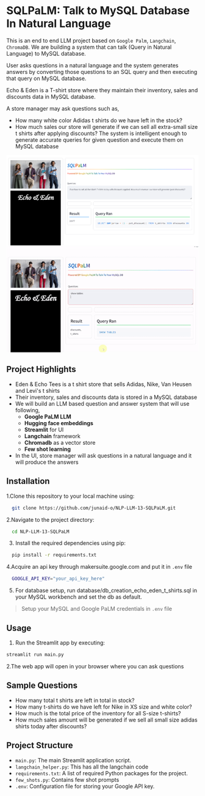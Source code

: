 
# SQLPaLM: Talk to MySQL Database In Natural Language

This is an end to end LLM project based on `Google Palm`, `Langchain`, `ChromaDB`. We are building a system that can talk (Query in Natural Language) to MySQL database. 

User asks questions in a natural language and the system generates answers by converting those questions to an SQL query and then executing that query on MySQL database.

Echo & Eden is a T-shirt store where they maintain their inventory, sales and discounts data in MySQL database.

A store manager may ask questions such as,
- How many white color Adidas t shirts do we have left in the stock?
- How much sales our store will generate if we can sell all extra-small size t shirts after applying discounts?
The system is intelligent enough to generate accurate queries for given question and execute them on MySQL database

![](SQLPaLM_GUI.png)
![](SQLPaLM_GUI.gif)

## Project Highlights

- Eden & Echo Tees is a t shirt store that sells Adidas, Nike, Van Heusen and Levi's t shirts 
- Their inventory, sales and discounts data is stored in a MySQL database
- We will build an LLM based question and answer system that will use following,
  - **Google PaLM LLM**
  - **Hugging face embeddings**
  - **Streamlit** for UI
  - **Langchain** framework
  - **Chromadb** as a vector store
  - **Few shot learning**
- In the UI, store manager will ask questions in a natural language and it will produce the answers


## Installation

1.Clone this repository to your local machine using:

```bash
  git clone https://github.com/junaid-o/NLP-LLM-13-SQLPaLM.git
```
2.Navigate to the project directory:

```bash
  cd NLP-LLM-13-SQLPaLM
```
3. Install the required dependencies using pip:

```bash
  pip install -r requirements.txt
```
4.Acquire an api key through makersuite.google.com and put it in `.env` file

```bash
  GOOGLE_API_KEY="your_api_key_here"
```
5. For database setup, run database/db_creation_echo_eden_t_shirts.sql in your MySQL workbench and set the db as default.

> Setup your MySQL and Google PaLM credentials in `.env` file


## Usage

1. Run the Streamlit app by executing:
```bash
streamlit run main.py
```

2.The web app will open in your browser where you can ask questions

## Sample Questions
  - How many total t shirts are left in total in stock?
  - How many t-shirts do we have left for Nike in XS size and white color?
  - How much is the total price of the inventory for all S-size t-shirts?
  - How much sales amount will be generated if we sell all small size adidas shirts today after discounts?
  
## Project Structure

- `main.py`: The main Streamlit application script.
- `langchain_helper.py`: This has all the langchain code
- `requirements.txt`: A list of required Python packages for the project.
- `few_shots.py`: Contains few shot prompts
- `.env`: Configuration file for storing your Google API key.